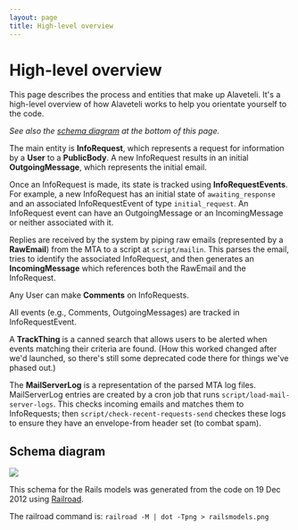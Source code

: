 ```yaml
---
layout: page
title: High-level overview
---
```


# High-level overview

<p class="lead">
    This page describes the process and entities that make up Alaveteli.
    It's a high-level overview of how Alaveteli works to help you orientate yourself to the code.
</p>

_See also the [schema diagram](#schema-diagram) at the bottom of this page._

The main entity is **InfoRequest**, which represents a request for information by a
**User** to a **PublicBody**. A new InfoRequest results in an initial **OutgoingMessage**,
which represents the initial email.

Once an InfoRequest is made, its state is tracked using **InfoRequestEvents**. For
example, a new InfoRequest has an initial state of `awaiting_response` and an
associated InfoRequestEvent of type `initial_request`. An InfoRequest event can
have an OutgoingMessage or an IncomingMessage or neither associated with it.

Replies are received by the system by piping raw emails (represented by a **RawEmail**)
from the MTA to a script at `script/mailin`. This parses the email, tries to identify the
associated InfoRequest, and then generates an **IncomingMessage** which references
both the RawEmail and the InfoRequest.

Any User can make **Comments** on InfoRequests.

All events (e.g., Comments, OutgoingMessages) are tracked in InfoRequestEvent.

A **TrackThing** is a canned search that allows users to be alerted when events
matching their criteria are found. (How this worked changed after we'd
launched, so there's still some deprecated code there for things we've phased
out.)

The **MailServerLog** is a representation of the parsed MTA log files.
MailServerLog entries are created by a cron job that runs
`script/load-mail-server-logs`. This checks incoming emails and matches them
to InfoRequests; then `script/check-recent-requests-send` checkes these logs to
ensure they have an envelope-from header set (to combat spam).

## Schema diagram

<a href="{{ site.baseurl }}assets/img/railsmodels.png"><img src="{{ site.baseurl }}assets/img/railsmodels.png"></a>

This schema for the Rails models was generated from the code on 19 Dec 2012 using
[Railroad](http://railroad.rubyforge.org/).

The railroad command is: `railroad -M | dot -Tpng > railsmodels.png`
